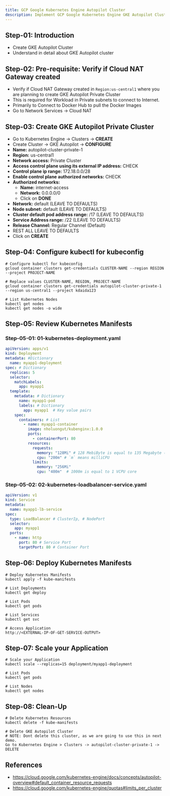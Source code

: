 ```yaml
---
title: GCP Google Kubernetes Engine Autopilot Cluster
description: Implement GCP Google Kubernetes Engine GKE Autopilot Cluster
---
```


## Step-01: Introduction
- Create GKE Autopilot Cluster
- Understand in detail about GKE Autopilot cluster

## Step-02: Pre-requisite: Verify if Cloud NAT Gateway created 
- Verify if Cloud NAT Gateway created in `Region:us-central1` where you are planning to create GKE Autopilot Private Cluster
- This is required for Workload in Private subnets to connect to Internet.  
- Primarily to Connect to Docker Hub to pull the Docker Images
- Go to Network Services -> Cloud NAT

## Step-03: Create GKE Autopilot Private Cluster
- Go to Kubernetes Engine -> Clusters -> **CREATE**
- Create Cluster -> GKE Autopilot -> **CONFIGURE**
- **Name:** autopilot-cluster-private-1
- **Region:** us-central1
- **Network access:** Private Cluster
- **Access control plane using its external IP address:** CHECK
- **Control plane ip range:** 172.18.0.0/28
- **Enable control plane authorized networks:** CHECK
- **Authorized networks:** 
  - **Name:** internet-access
  - **Network:** 0.0.0.0/0
  - Click on **DONE**
- **Network:** default  (LEAVE TO DEFAULTS)
- **Node subnet:** default (LEAVE TO DEFAULTS)
- **Cluster default pod address range:** /17 (LEAVE TO DEFAULTS)
- **Service Address range:** /22 (LEAVE TO DEFAULTS)
- **Release Channel:** Regular Channel (Default)
- REST ALL LEAVE TO DEFAULTS
- Click on **CREATE** 

## Step-04: Configure kubectl for kubeconfig
```t
# Configure kubectl for kubeconfig
gcloud container clusters get-credentials CLUSTER-NAME --region REGION --project PROJECT-NAME

# Replace values CLUSTER-NAME, REGION, PROJECT-NAME
gcloud container clusters get-credentials autopilot-cluster-private-1 --region us-central1 --project kdaida123

# List Kubernetes Nodes
kubectl get nodes
kubectl get nodes -o wide
```

## Step-05: Review Kubernetes Manifests
### Step-05-01: 01-kubernetes-deployment.yaml
```yaml
apiVersion: apps/v1
kind: Deployment 
metadata: #Dictionary
  name: myapp1-deployment
spec: # Dictionary
  replicas: 5 
  selector:
    matchLabels:
      app: myapp1
  template:  
    metadata: # Dictionary
      name: myapp1-pod
      labels: # Dictionary
        app: myapp1  # Key value pairs
    spec:
      containers: # List
        - name: myapp1-container
          image: nholuongut/kubenginx:1.0.0
          ports: 
            - containerPort: 80  
          resources:
            requests:
              memory: "128Mi" # 128 MebiByte is equal to 135 Megabyte (MB)
              cpu: "200m" # `m` means milliCPU
            limits:
              memory: "256Mi"
              cpu: "400m"  # 1000m is equal to 1 VCPU core                           
```
### Step-05-02: 02-kubernetes-loadbalancer-service.yaml
```yaml
apiVersion: v1
kind: Service 
metadata:
  name: myapp1-lb-service
spec:
  type: LoadBalancer # ClusterIp, # NodePort
  selector:
    app: myapp1
  ports: 
    - name: http
      port: 80 # Service Port
      targetPort: 80 # Container Port
```

## Step-06: Deploy Kubernetes Manifests
```t
# Deploy Kubernetes Manifests
kubectl apply -f kube-manifests

# List Deployments
kubectl get deploy

# List Pods
kubectl get pods

# List Services
kubectl get svc

# Access Application
http://<EXTERNAL-IP-OF-GET-SERVICE-OUTPUT>
```

## Step-07: Scale your Application
```t
# Scale your Application
kubectl scale --replicas=15 deployment/myapp1-deployment

# List Pods
kubectl get pods

# List Nodes
kubectl get nodes
```

## Step-08: Clean-Up
```t
# Delete Kubernetes Resources
kubectl delete -f kube-manifests

# Delete GKE Autopilot Cluster 
# NOTE: Dont delete this cluster, as we are going to use this in next demo.
Go to Kubernetes Engine > Clusters -> autopilot-cluster-private-1 -> DELETE
```


## References
- https://cloud.google.com/kubernetes-engine/docs/concepts/autopilot-overview#default_container_resource_requests
- https://cloud.google.com/kubernetes-engine/quotas#limits_per_cluster